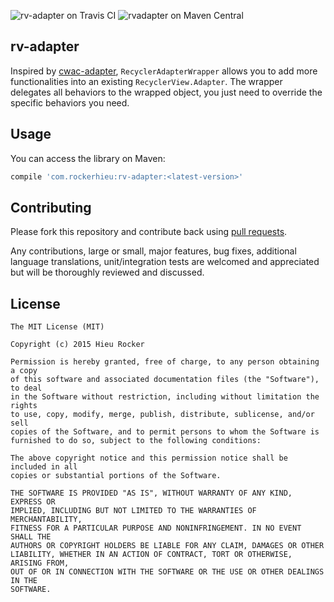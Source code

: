 ![rv-adapter on Travis CI](https://travis-ci.org/rockerhieu/rv-adapter.png?branch=master) ![rvadapter on Maven Central](https://maven-badges.herokuapp.com/maven-central/com.rockerhieu/rv-adapter/badge.svg)

## rv-adapter

Inspired by [cwac-adapter](https://github.com/commonsguy/cwac-adapter/), `RecyclerAdapterWrapper` allows you to add more functionalities into an existing `RecyclerView.Adapter`. The wrapper delegates all behaviors to the wrapped object, you just need to override the specific behaviors you need.

## Usage

You can access the library on Maven:

```groovy
compile 'com.rockerhieu:rv-adapter:<latest-version>'
```

## Contributing

Please fork this repository and contribute back using
[pull requests](https://github.com/rockerhieu/rv-adapter/pulls).

Any contributions, large or small, major features, bug fixes, additional
language translations, unit/integration tests are welcomed and appreciated
but will be thoroughly reviewed and discussed.

## License

```
The MIT License (MIT)

Copyright (c) 2015 Hieu Rocker

Permission is hereby granted, free of charge, to any person obtaining a copy
of this software and associated documentation files (the "Software"), to deal
in the Software without restriction, including without limitation the rights
to use, copy, modify, merge, publish, distribute, sublicense, and/or sell
copies of the Software, and to permit persons to whom the Software is
furnished to do so, subject to the following conditions:

The above copyright notice and this permission notice shall be included in all
copies or substantial portions of the Software.

THE SOFTWARE IS PROVIDED "AS IS", WITHOUT WARRANTY OF ANY KIND, EXPRESS OR
IMPLIED, INCLUDING BUT NOT LIMITED TO THE WARRANTIES OF MERCHANTABILITY,
FITNESS FOR A PARTICULAR PURPOSE AND NONINFRINGEMENT. IN NO EVENT SHALL THE
AUTHORS OR COPYRIGHT HOLDERS BE LIABLE FOR ANY CLAIM, DAMAGES OR OTHER
LIABILITY, WHETHER IN AN ACTION OF CONTRACT, TORT OR OTHERWISE, ARISING FROM,
OUT OF OR IN CONNECTION WITH THE SOFTWARE OR THE USE OR OTHER DEALINGS IN THE
SOFTWARE.
```
